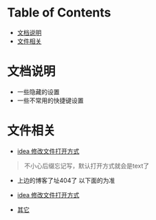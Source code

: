 # Table of Contents

* [文档说明](#文档说明)
* [文件相关](#文件相关)


# 文档说明
- 一些隐藏的设置
- 一些不常用的快捷键设置
# 文件相关
- [idea 修改文件打开方式](https://blog.csdn.net/u014515854/article/details/787127411)
> 不小心后缀忘记写，默认打开方式就会是text了 
- 上边的博客了址404了 以下面的为准
- [idea 修改文件打开方式](https://blog.csdn.net/qq_41973208/article/details/84990898)

- [其它]()
